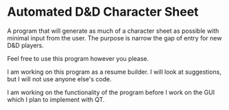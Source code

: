 # Automated D&D Character Sheet
A program that will generate as much of a character sheet as possible with minimal input from the user. The purpose is narrow the gap of entry for new D&amp;D players.

Feel free to use this program however you please.

I am working on this program as a resume builder. I will look at suggestions, but I will not use anyone else's code.

I am working on the functionality of the program before I work on the GUI which I plan to implement with QT.
